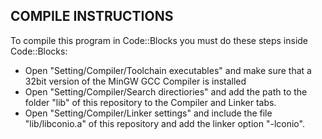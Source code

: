 ## COMPILE INSTRUCTIONS

To compile this program in Code::Blocks you must do these steps inside Code::Blocks:
- Open "Setting/Compiler/Toolchain executables" and make sure that a 32bit version of the MinGW GCC Compiler is installed
- Open "Setting/Compiler/Search directiories" and add the path to the folder "lib" of this repository to the Compiler and Linker tabs.
- Open "Setting/Compiler/Linker settings" and include the file "lib/libconio.a" of this repository and add the linker option "-lconio".